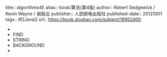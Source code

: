 title:: algorithms4E
alias:: book/算法(第4版)
author:: Robert Sedgewick / Kevin Wayne / 谢路云
publisher:: 人民邮电出版社
published-date:: 20121001
tags:: #[[Java]]
url:: https://book.douban.com/subject/19952400

-
- FIND
- STRING
- BACKGROUND
-